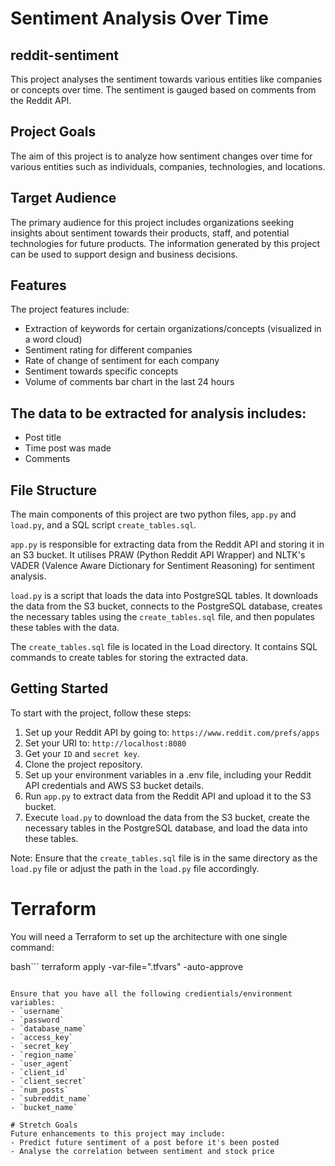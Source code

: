 # Sentiment Analysis Over Time

## reddit-sentiment
This project analyses the sentiment towards various entities like companies or concepts over time. The sentiment is gauged based on comments from the Reddit API.

## Project Goals
The aim of this project is to analyze how sentiment changes over time for various entities such as individuals, companies, technologies, and locations.

## Target Audience
The primary audience for this project includes organizations seeking insights about sentiment towards their products, staff, and potential technologies for future products. The information generated by this project can be used to support design and business decisions.

## Features
The project features include:
- Extraction of keywords for certain organizations/concepts (visualized in a word cloud)
- Sentiment rating for different companies
- Rate of change of sentiment for each company
- Sentiment towards specific concepts
- Volume of comments bar chart in the last 24 hours

## The data to be extracted for analysis includes:
- Post title
- Time post was made
- Comments

## File Structure
The main components of this project are two python files, `app.py` and `load.py`, and a SQL script `create_tables.sql`.

`app.py` is responsible for extracting data from the Reddit API and storing it in an S3 bucket. It utilises PRAW (Python Reddit API Wrapper) and NLTK's VADER (Valence Aware Dictionary for Sentiment Reasoning) for sentiment analysis.

`load.py` is a script that loads the data into PostgreSQL tables. It downloads the data from the S3 bucket, connects to the PostgreSQL database, creates the necessary tables using the `create_tables.sql` file, and then populates these tables with the data.

The `create_tables.sql` file is located in the Load directory. It contains SQL commands to create tables for storing the extracted data.

## Getting Started
To start with the project, follow these steps:

1. Set up your Reddit API by going to: `https://www.reddit.com/prefs/apps` 
2. Set your URI to: `http://localhost:8080`
3. Get your `ID` and `secret key`.
4. Clone the project repository.
5. Set up your environment variables in a .env file, including your Reddit API credentials and AWS S3 bucket details.
6. Run `app.py` to extract data from the Reddit API and upload it to the S3 bucket.
7. Execute `load.py` to download the data from the S3 bucket, create the necessary tables in the PostgreSQL database, and load the data into these tables.

Note: Ensure that the `create_tables.sql` file is in the same directory as the `load.py` file or adjust the path in the `load.py` file accordingly.

# Terraform 
You will need a Terraform to set up the architecture with one single command:

bash```
terraform apply -var-file=".tfvars" -auto-approve
```

Ensure that you have all the following credientials/environment variables:
- `username`
- `password`
- `database_name`
- `access_key`
- `secret_key`
- `region_name`
- `user_agent`
- `client_id`
- `client_secret`
- `num_posts`
- `subreddit_name`
- `bucket_name`

# Stretch Goals
Future enhancements to this project may include:
- Predict future sentiment of a post before it's been posted
- Analyse the correlation between sentiment and stock price

  
